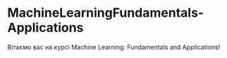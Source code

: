 # MachineLearningFundamentals-Applications
Вітаємо вас на курсі Machine Learning: Fundamentals and Applications!

